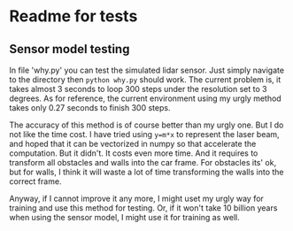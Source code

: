 # Readme for tests
## Sensor model testing
In file 'why.py' you can test the simulated lidar sensor. Just simply navigate to the directory then `python why.py` should work. The current problem is, it takes almost 3 seconds to loop 300 steps under the resolution set to 3 degrees. As for reference, the current environment using my urgly method takes only 0.27 seconds to finish 300 steps.

The accuracy of this method is of course better than my urgly one. But I do not like the time cost. I have tried using `y=m*x` to represent the laser beam, and hoped that it can be vectorized in numpy so that accelerate the computation. But it didn't. It costs even more time. And it requires to transform all obstacles and walls into the car frame. For obstacles its' ok, but for walls, I think it will waste a lot of time transforming the walls into the correct frame. 

Anyway, if I cannot improve it any more, I might uset my urgly way for training and use this method for testing. Or, if it won't take 10 billion years when using the sensor model, I might use it for training as well.